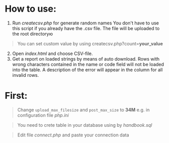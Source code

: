 # How to use:

1. Run _createcsv.php_ for generate random names
You don't have to use this script if you already have the .csv file. 
The file will be uploaded to the root directoryю
> You can set custom value by using createcsv.php?count=**your_value**
2. Open _index.html_ and choose CSV-file.
3. Get a report on loaded strings by means of auto download. 
Rows with wrong characters contained in the name or code field will not be loaded into the table. 
A description of the error will appear in the column for all invalid rows.


# First:
> Change `upload_max_filesize` and `post_max_size` to **34M** e.g. in configuration file _php.ini_

> You need to crete table in your database using by _handbook.sql_

> Edit file _connect.php_ and paste your connection data